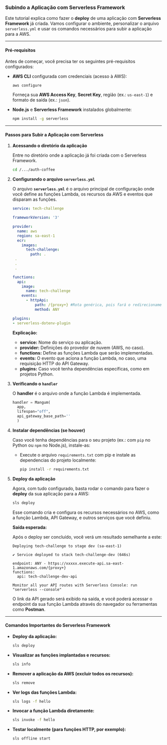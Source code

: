 ### **Subindo a Aplicação com Serverless Framework**

Este tutorial explica como fazer o **deploy** de uma aplicação com **Serverless Framework** já criada. Vamos configurar o ambiente, personalizar o arquivo `serverless.yml` e usar os comandos necessários para subir a aplicação para a AWS.

---

#### **Pré-requisitos**

Antes de começar, você precisa ter os seguintes pré-requisitos configurados:

- **AWS CLI** configurada com credenciais (acesso à AWS):
  ```bash
  aws configure
  ```
  Forneça sua **AWS Access Key**, **Secret Key**, região (ex.: `us-east-1`) e formato de saída (ex.: `json`).

- **Node.js** e **Serverless Framework** instalados globalmente:
  ```bash
  npm install -g serverless
  ```
  
---

#### **Passos para Subir a Aplicação com Serverless**


1. **Acessando o diretório da aplicação**

   Entre no diretório onde a aplicação já foi criada com o Serverless Framework.

   ```bash
   cd /.../auth-coffee
   ```


2. **Configurando o arquivo `serverless.yml`**

   O arquivo **`serverless.yml`** é o arquivo principal de configuração onde você define as funções Lambda, os recursos da AWS e eventos que disparam as funções.

   ```yaml
   service: tech-challenge
   
   frameworkVersion: '3'
   
   provider:
     name: aws
     region: sa-east-1
     ecr:
       images:
         tech-challenge:
           path: .
    .
    .
    .
   
   functions:
     api:
       image:
         name: tech-challenge
       events:
         - httpApi:
             path: /{proxy+} #Rota genérica, pois fará o redirecionamento para o Framework FastAPI via Magnum
             method: ANY
   
   plugins:
   - serverless-dotenv-plugin
   ```


   **Explicação:**
   - **service:** Nome do serviço ou aplicação.
   - **provider:** Definições do provedor de nuvem (AWS, no caso).
   - **functions:** Define as funções Lambda que serão implementadas.
   - **events:** O evento que aciona a função Lambda, no caso, uma requisição HTTP do API Gateway.
   - **plugins:** Caso você tenha dependências específicas, como em projetos Python.


3. **Verificando o `handler`**

   O **handler** é o arquivo onde a função Lambda é implementada.

   ```python
   handler = Mangum(
     app,
     lifespan="off",
     api_gateway_base_path=''
     )
   ```


4. **Instalar dependências (se houver)**

   Caso você tenha dependências para o seu projeto (ex.: com `pip` no Python ou `npm` no Node.js), instale-as:

   - Execute o arquivo `requirements.txt` com pip e instale as dependencias do projeto localmente:
     ```bash
     pip install -r requirements.txt
     ```


5. **Deploy da aplicação**

   Agora, com tudo configurado, basta rodar o comando para fazer o **deploy** da sua aplicação para a AWS:

   ```bash
   sls deploy
   ```

   Esse comando cria e configura os recursos necessários no AWS, como a função Lambda, API Gateway, e outros serviços que você definiu.

   **Saída esperada:**

   Após o deploy ser concluído, você verá um resultado semelhante a este:

   ```
   Deploying tech-challenge to stage dev (sa-east-1)
   
   ✔ Service deployed to stack tech-challenge-dev (646s)
   
   endpoint: ANY - https://xxxxx.execute-api.sa-east-1.amazonaws.com/{proxy+}                                                                                                                                                     
   functions:
     api: tech-challenge-dev-api                                                                                                                                                                                                       
   
   Monitor all your API routes with Serverless Console: run "serverless --console" 
   ```

   O link da API gerado será exibido na saída, e você poderá acessar o endpoint da sua função Lambda através do navegador ou ferramentas como **Postman**.

---

#### **Comandos Importantes do Serverless Framework**

- **Deploy da aplicação:**
  ```bash
  sls deploy
  ```

- **Visualizar as funções implantadas e recursos:**
  ```bash
  sls info
  ```

- **Remover a aplicação da AWS (excluir todos os recursos):**
  ```bash
  sls remove
  ```

- **Ver logs das funções Lambda:**
  ```bash
  sls logs -f hello
  ```

- **Invocar a função Lambda diretamente:**
  ```bash
  sls invoke -f hello
  ```

- **Testar localmente (para funções HTTP, por exemplo):**
  ```bash
  sls offline start
  ```